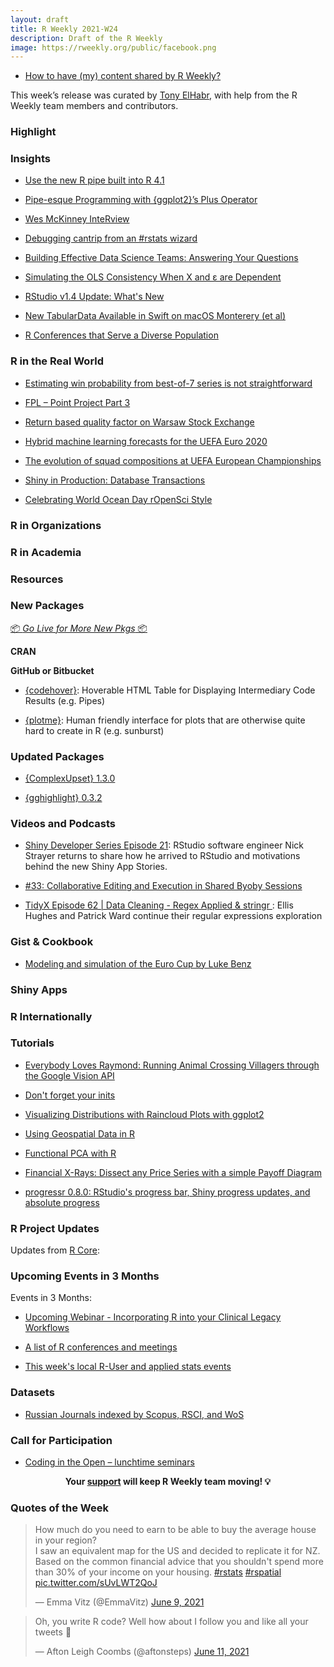 ```yaml
---
layout: draft
title: R Weekly 2021-W24
description: Draft of the R Weekly
image: https://rweekly.org/public/facebook.png
---
```



+ [How to have (my) content shared by R Weekly?](https://github.com/rweekly/rweekly.org#how-to-have-my-content-shared-by-r-weekly)

This week’s release was curated by [Tony ElHabr](https://twitter.com/TonyElHabr), with help from the R Weekly team members and contributors.



###  Highlight



### Insights

+ [Use the new R pipe built into R 4.1](https://www.infoworld.com/article/3621369/use-the-new-r-pipe-built-into-r-41.html)

+ [Pipe-esque Programming with {ggplot2}’s Plus Operator](https://blog.simonpcouch.com/blog/ggplot-pipe-plus/)

+ [Wes McKinney InteRview](https://pacha.dev/blog/2021/06/06/wes-mckinney-interview/)

+ [Debugging cantrip from an #rstats wizard](https://milesmcbain.micro.blog/2021/06/10/debugging-cantrip-from.html)

+ [Building Effective Data Science Teams: Answering Your Questions](https://blog.rstudio.com/2021/06/10/building-effective-data-science-team-answering-your-questions/)

+ [Simulating the OLS Consistency When X and ε are Dependent](https://yihui.org/en/2021/06/ols-consistency/)

+ [RStudio v1.4 Update: What's New](https://blog.rstudio.com/2021/06/09/rstudio-v1-4-update-whats-new/)

+ [New TabularData Available in Swift on macOS Monterery (et al)](https://rud.is/b/2021/06/08/new-tabulardata-available-in-swift-on-macos-monterery-et-al/)

+ [R Conferences that Serve a Diverse Population](https://www.r-consortium.org/blog/2021/06/08/r-conferences-that-serve-a-diverse-population)

### R in the Real World

+ [Estimating win probability from best-of-7 series is not straightforward](https://statisticaloddsandends.wordpress.com/2021/06/08/estimating-win-probability-from-best-of-7-series-is-not-straightforward/)

+ [FPL – Point Project Part 3](https://theparttimeanalyst.com/2021/06/08/fpl-point-project-part-3/)

+ [Return based quality factor on Warsaw Stock Exchange](https://m-dadej.github.io//blog-post-2/)

+ [Hybrid machine learning forecasts for the UEFA Euro 2020](https://www.zeileis.org/news/euro2020/)

+ [The evolution of squad compositions at UEFA European Championships](https://guyabel.com/post/uefa-ec-chord-diagram/)

+ [Shiny in Production: Database Transactions](https://roh.engineering/posts/2021/06/shiny-in-production-database-transactions/)

+ [Celebrating World Ocean Day rOpenSci Style](https://ropensci.org/blog/2021/06/08/world-ocean-day/)

###  R in Organizations



###  R in Academia



###  Resources



###  New Packages

<p class="added-hostname"><a href="https://rweekly.org/live" target="_blank" class="externalLink">📦 <i>Go Live for More New Pkgs</i> 📦</a></p>

**CRAN**


**GitHub or Bitbucket**

+ [{codehover}](https://github.com/arthurwelle/codehover/): Hoverable HTML Table for Displaying Intermediary Code Results (e.g. Pipes)

+ [{plotme}](https://github.com/yogevherz/plotme): Human friendly interface for plots that are otherwise quite hard to create in R (e.g. sunburst)

### Updated Packages

+ [{ComplexUpset} 1.3.0](https://cran.r-project.org/package=ComplexUpset)

+ [{gghighlight} 0.3.2](https://cran.r-project.org/package=gghighlight)

###  Videos and Podcasts

+ [Shiny Developer Series Episode 21](https://www.youtube.com/watch?v=84Vg7HKzd2E): RStudio software engineer Nick Strayer returns to share how he arrived to RStudio and motivations behind the new Shiny App Stories.

+ [#33: Collaborative Editing and Execution in Shared Byoby Sessions](http://dirk.eddelbuettel.com/blog/2021/06/09#033_collaborate_via_byobu)

+ [TidyX Episode 62 | Data Cleaning - Regex Applied & stringr
](https://www.youtube.com/watch?v=WDXl1jFZy7w): Ellis Hughes and Patrick Ward continue their regular expressions exploration

### Gist & Cookbook

+ [Modeling and simulation of the Euro Cup by Luke Benz](https://github.com/lbenz730/euro_cup_2021)

### Shiny Apps



### R Internationally



###  Tutorials

+ [Everybody Loves Raymond: Running Animal Crossing Villagers through the Google Vision API](https://mdneuzerling.com/post/everybody-loves-raymond-running-animal-crossing-villagers-through-the-google-vision-api/)

+ [Don't forget your inits](https://solomonkurz.netlify.app/post/2021-06-05-don-t-forget-your-inits/)

+ [Visualizing Distributions with Raincloud Plots with ggplot2](https://www.cedricscherer.com/2021/06/06/visualizing-distributions-with-raincloud-plots-with-ggplot2/)

+ [Using Geospatial Data in R](https://www.mzes.uni-mannheim.de/socialsciencedatalab/article/geospatial-data/)

+ [Functional PCA with R](https://rviews.rstudio.com/2021/06/10/functional-pca-with-r/)

+ [Financial X-Rays: Dissect any Price Series with a simple Payoff Diagram](https://blog.ephorie.de/financial-x-rays-dissect-any-price-series-with-a-simple-payoff-diagram?utm_source=rss&utm_medium=rss&utm_campaign=financial-x-rays-dissect-any-price-series-with-a-simple-payoff-diagram)

+ [progressr 0.8.0: RStudio's progress bar, Shiny progress updates, and absolute progress](https://www.jottr.org/2021/06/11/progressr-0.8.0/)

<!--<div class="post-more-begin></div><div class="post-more-end"></div>-->

###  R Project Updates

Updates from [R Core](http://developer.r-project.org/blosxom.cgi/R-devel/NEWS):


###  Upcoming Events in 3 Months

Events in 3 Months:

+ [Upcoming Webinar - Incorporating R into your Clinical Legacy Workflows](https://blog.rstudio.com/2021/06/08/incorporating-r-into-your-clinical-legacy-workflows/)

+ [A list of R conferences and meetings](https://jumpingrivers.github.io/meetingsR/events.html)

+ [This week's local R-User and applied stats events](https://community.rstudio.com/c/irl)


### Datasets

+ [Russian Journals indexed by Scopus, RSCI, and WoS](https://dwayzer.netlify.app/posts/2021-06-09-russian-journals-indexed-by-scopus-rsci-and-wos)


###  Call for Participation

+ [Coding in the Open – lunchtime seminars](https://scottishsnow.wordpress.com/2021/06/09/coding-in-the-open-lunchtime-seminars/)

<p class="hide-support added-hostname support-rweekly" style="text-align: center;font-weight: bold;">Your <a class="non-visited externalLink" href="https://www.patreon.com/rweekly" onclick="pas(this)">support</a> will keep R Weekly team moving! 💡</p>

###  Quotes of the Week

<blockquote class="twitter-tweet"><p lang="en" dir="ltr">How much do you need to earn to be able to buy the average house in your region? <br>I saw an equivalent map for the US and decided to replicate it for NZ. Based on the common financial advice that you shouldn&#39;t spend more than 30% of your income on your housing. <a href="https://twitter.com/hashtag/rstats?src=hash&amp;ref_src=twsrc%5Etfw">#rstats</a> <a href="https://twitter.com/hashtag/rspatial?src=hash&amp;ref_src=twsrc%5Etfw">#rspatial</a> <a href="https://t.co/sUvLWT2QoJ">pic.twitter.com/sUvLWT2QoJ</a></p>&mdash; Emma Vitz (@EmmaVitz) <a href="https://twitter.com/EmmaVitz/status/1402503179086950402?ref_src=twsrc%5Etfw">June 9, 2021</a></blockquote> <script async src="https://platform.twitter.com/widgets.js" charset="utf-8"></script> 

<blockquote class="twitter-tweet"><p lang="en" dir="ltr">Oh, you write R code? Well how about I follow you and like all your tweets 😤</p>&mdash; Afton Leigh Coombs (@aftonsteps) <a href="https://twitter.com/aftonsteps/status/1403363169100173312?ref_src=twsrc%5Etfw">June 11, 2021</a></blockquote> <script async src="https://platform.twitter.com/widgets.js" charset="utf-8"></script>
